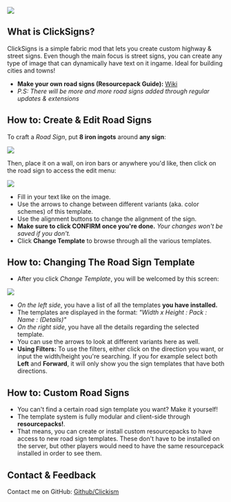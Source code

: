 ![](https://cdn.modrinth.com/data/cached_images/d418f45c6a9a85c1d5f12821ec8440961ed9d8fd_0.webp)

## What is ClickSigns?
ClickSigns is a simple fabric mod that lets you create custom highway & street signs. Even though the main focus is street signs, you can create any type of image that can dynamically have text on it ingame. Ideal for building cities and towns!
- **Make your own road signs (Resourcepack Guide):** [Wiki](https://github.com/Clickism/ClickSigns/wiki/Making-Custom-Road-Sign-Templates)
- *P.S: There will be more and more road signs added through regular updates & extensions*

## How to: Create & Edit Road Signs
To craft a *Road Sign*, put **8 iron ingots** around **any sign**:

![](https://cdn.modrinth.com/data/cached_images/bfafe170b70044d731ce1383d4a43bfeecfef7ac.jpeg)

Then, place it on a wall, on iron bars or anywhere you'd like, then click on the road sign to access the edit menu:

![](https://cdn.modrinth.com/data/cached_images/d8eda3c79c84934a543928b75ed33aa12866c1a7.jpeg)

- Fill in your text like on the image.
- Use the arrows to change between different variants (aka. color schemes) of this template.
- Use the alignment buttons to change the alignment of the sign.
- **Make sure to click CONFIRM once you're done.** *Your changes won't be saved if you don't.*
- Click **Change Template** to browse through all the various templates.
  
## How to: Changing The Road Sign Template
- After you click *Change Template*, you will be welcomed by this screen:
  
![](https://cdn.modrinth.com/data/cached_images/4c5b226a9012829ec5d9cd8fc5a57e2ba69f7bf0.jpeg)
  
- _On the left side_, you have a list of all the templates **you have installed.**
- The templates are displayed in the format: *"Width x Height : Pack : Name : (Details)"*
- _On the right side_, you have all the details regarding the selected template.
- You can use the arrows to look at different variants here as well.
- **Using Filters:** To use the filters, either click on the direction you want, or input the width/height you're searching. If you for example select both **Left** and **Forward**, it will only show you the sign templates that have both directions.

## How to: Custom Road Signs
- You can't find a certain road sign template you want? Make it yourself!
- The template system is fully modular and client-side through **resourcepacks!**.
- That means, you can create or install custom resourcepacks to have access to new road sign templates. These don't have to be installed on the server, but other players would need to have the same resourcepack installed in order to see them.

## Contact & Feedback
Contact me on GitHub: [Github/Clickism](https://github.com/Clickism/ClickSigns)

